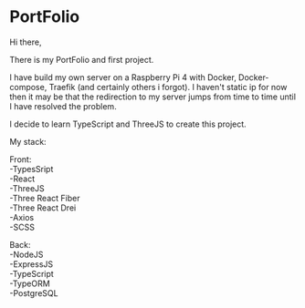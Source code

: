# PortFolio
Hi there,

There is my PortFolio and first project.

I have build my own server on a Raspberry Pi 4 with Docker,
Docker-compose, Traefik (and certainly 
others i forgot). I haven't static ip for now 
then it may be that the redirection to my server jumps from time to time until I have resolved the problem.

I decide to learn TypeScript and ThreeJS to create this project.

My stack:

Front:  
-TypesSript  
-React  
-ThreeJS  
-Three React Fiber  
-Three React Drei  
-Axios  
-SCSS  

Back:  
-NodeJS  
-ExpressJS  
-TypeScript  
-TypeORM  
-PostgreSQL  
